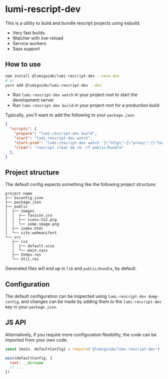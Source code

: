 # lumi-rescript-dev

This is a utility to build and bundle rescript projects using esbuild.

- Very fast builds
- Watcher with live-reload
- Service workers
- Sass support

## How to use

```sh
npm install @lumiguide/lumi-rescript-dev --save-dev
# or
yarn add @lumiguide/lumi-rescript-dev --dev
```

* Run `lumi-rescript-dev watch` in your project root to start the development server
* Run `lumi-rescript-dev build` in your project root for a production build

Typically, you'll want to add the following to your `package.json`.

```json
{
  "scripts": {
    "prepare": "lumi-rescript-dev build",
    "start": "lumi-rescript-dev watch",
    "start-prod": "lumi-rescript-dev watch '{\"http\":{\"proxy\":{\"target\":\"https://your-prod.com/\"}}}'",
    "clean": "rescript clean && rm -rf public/bundle"
  },
}
```

## Project structure

The default config expects something like the following project structure:
```
project-name
├── bsconfig.json
├── package.json
├── public
│  ├── images
│  │  ├── favicon.ico
│  │  ├── icons-512.png
│  │  └── some-image.png
│  ├── index.html
│  └── site.webmanifest
└── src
   ├── css
   │  ├── default.scss
   │  └── main.sass
   ├── Index.res
   └── Util.res

```

Generated files will end up in `lib` and `public/bundle`, by default.

## Configuration
The default configuration can be inspected using `lumi-rescript-dev dump-config`, and changes can be made by adding them to the `lumi-rescript-dev` key in your `package.json`.

## JS API
Alternatively, if you require more configuration flexibility, the code can be imported from your own code.
```js
const {main, defaultConfig} = require('@lumiguide/lumi-rescript-dev')

main(defaultConfig, {
  root: __dirname
  // ...
})
```
